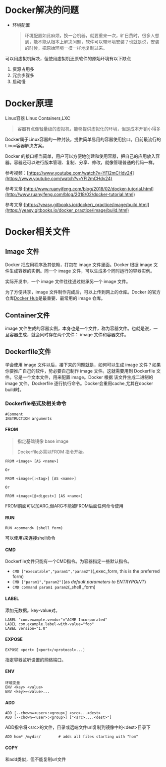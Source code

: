 # Docker解决的问题

* 环境配置
  > 环境配置如此麻烦，换一台机器，就要重来一次，旷日费时。很多人想到，能不能从根本上解决问题，软件可以带环境安装？也就是说，安装的时候，把原始环境一模一样地复制过来。

可以用虚拟机解决，但使用虚拟机还原软件的原始环境有以下缺点

1. 资源占用多
2. 冗余步骤多
3. 启动慢

# Docker原理

Linux容器 Linux Containers,LXC

> 容器有点像轻量级的虚拟机，能够提供虚拟化的环境，但是成本开销小得多

Docker属于Linux容器的一种封装，提供简单易用的容器使用接口。目前最流行的Linux容器解决方案。

Docker 的接口相当简单，用户可以方便地创建和使用容器，把自己的应用放入容器。容器还可以进行版本管理、复制、分享、修改，就像管理普通的代码一样。

参考视频：[https://www.youtube.com/watch?v=YFl2mCHdv24](https://www.youtube.com/watch?v=YFl2mCHdv24)

参考文章:[http://www.ruanyifeng.com/blog/2018/02/docker-tutorial.html](http://www.ruanyifeng.com/blog/2018/02/docker-tutorial.html)

参考文章:[https://yeasy.gitbooks.io/docker\_practice/image/build.html](https://yeasy.gitbooks.io/docker_practice/image/build.html)

# Docker相关文件

## Image 文件

Docker 把应用程序及其依赖，打包在 image 文件里面。Docker 根据 image 文件生成容器的实例。同一个 image 文件，可以生成多个同时运行的容器实例。

实际开发中，一个 image 文件往往通过继承另一个 image 文件。

为了方便共享，image 文件制作完成后，可以上传到网上的仓库。Docker 的官方仓库[Docker Hub](https://hub.docker.com/)是最重要、最常用的 image 仓库。

## Container文件

image 文件生成的容器实例，本身也是一个文件，称为容器文件。也就是说，一旦容器生成，就会同时存在两个文件： image 文件和容器文件。

## Dockerfile文件

学会使用 image 文件以后，接下来的问题就是，如何可以生成 image 文件？如果你要推广自己的软件，势必要自己制作 image 文件。这就需要用到 Dockerfile 文件。它是一个文本文件，用来配置 image。Docker 根据 该文件生成二进制的 image 文件。Dockerfile 逐行执行命令。Docker会重用cache,尤其在docker build时。

### Dockerfile格式及相关命令

```
#Comment
INSTRUCTION arguments
```

#### FROM

> 指定基础镜像 base image
>
> Dockerfile必需以FROM 指令开始。

```
FROM <image> [AS <name>]

Or

FROM <image>[:<tag>] [AS <name>]

Or

FROM <image>[@<digest>] [AS <name>]
```

FROM前面可以加ARG,但ARG不能被FROM后面任何命令使用

#### RUN

```
RUN <command> (shell form)
```

可以使用\来连接shell命令

#### CMD

Dockerfile文件只能有一个CMD指令。为容器指定一些默认指令。

* `CMD ["executable","param1","param2"]`\(\_exec\_form, this is the preferred form\)
* `CMD ["param1","param2"]`\(as _default parameters to ENTRYPOINT_\)
* `CMD command param1 param2`\(\_shell \_form\)

#### LABEL

添加元数据。key-value对。

```
LABEL "com.example.vendor"="ACME Incorporated"
LABEL com.example.label-with-value="foo"
LABEL version="1.0"
```

#### EXPOSE

```
EXPOSE <port> [<port>/<protocol>...]
```

指定容器监听设置的网络端口。

#### ENV

```
环境变量
ENV <key> <value>
ENV <key>=<value>...
```

#### ADD

```
ADD [--chown=<user>:<group>] <src>...<dest>
ADD [--chown=<user>:<group>] ["<src>,...<dest>"]
```

ADD指令将&lt;src&gt;的文件，目录或远端文件url复制到镜像中的&lt;dest&gt;目录下

```
ADD hom* /mydir/        # adds all files starting with "hom"
```

#### COPY

和add类似，但不能复制url文件






